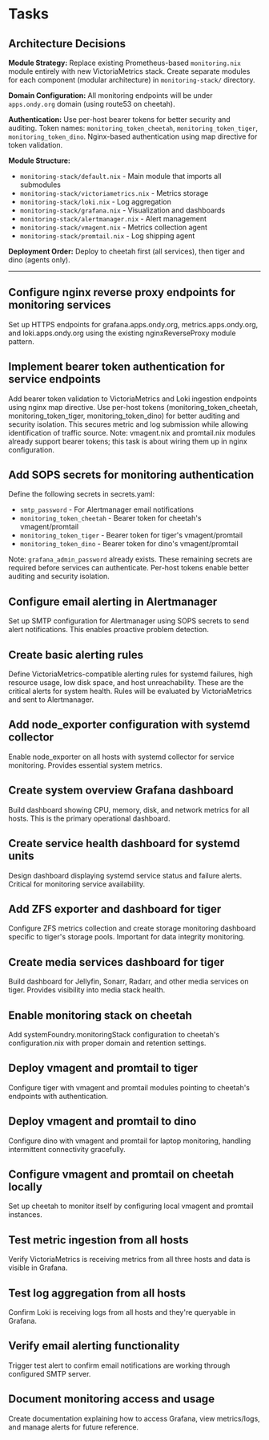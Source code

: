 # Tasks

## Architecture Decisions

**Module Strategy:** Replace existing Prometheus-based `monitoring.nix` module entirely with new VictoriaMetrics stack. Create separate modules for each component (modular architecture) in `monitoring-stack/` directory.

**Domain Configuration:** All monitoring endpoints will be under `apps.ondy.org` domain (using route53 on cheetah).

**Authentication:** Use per-host bearer tokens for better security and auditing. Token names: `monitoring_token_cheetah`, `monitoring_token_tiger`, `monitoring_token_dino`. Nginx-based authentication using map directive for token validation.

**Module Structure:**

- `monitoring-stack/default.nix` - Main module that imports all submodules
- `monitoring-stack/victoriametrics.nix` - Metrics storage
- `monitoring-stack/loki.nix` - Log aggregation
- `monitoring-stack/grafana.nix` - Visualization and dashboards
- `monitoring-stack/alertmanager.nix` - Alert management
- `monitoring-stack/vmagent.nix` - Metrics collection agent
- `monitoring-stack/promtail.nix` - Log shipping agent

**Deployment Order:** Deploy to cheetah first (all services), then tiger and dino (agents only).

---

## Configure nginx reverse proxy endpoints for monitoring services

Set up HTTPS endpoints for grafana.apps.ondy.org, metrics.apps.ondy.org, and loki.apps.ondy.org using the existing nginxReverseProxy module pattern.

## Implement bearer token authentication for service endpoints

Add bearer token validation to VictoriaMetrics and Loki ingestion endpoints using nginx map directive. Use per-host tokens (monitoring_token_cheetah, monitoring_token_tiger, monitoring_token_dino) for better auditing and security isolation. This secures metric and log submission while allowing identification of traffic source. Note: vmagent.nix and promtail.nix modules already support bearer tokens; this task is about wiring them up in nginx configuration.

## Add SOPS secrets for monitoring authentication

Define the following secrets in secrets.yaml:

- `smtp_password` - For Alertmanager email notifications
- `monitoring_token_cheetah` - Bearer token for cheetah's vmagent/promtail
- `monitoring_token_tiger` - Bearer token for tiger's vmagent/promtail
- `monitoring_token_dino` - Bearer token for dino's vmagent/promtail

Note: `grafana_admin_password` already exists. These remaining secrets are required before services can authenticate. Per-host tokens enable better auditing and security isolation.

## Configure email alerting in Alertmanager

Set up SMTP configuration for Alertmanager using SOPS secrets to send alert notifications. This enables proactive problem detection.

## Create basic alerting rules

Define VictoriaMetrics-compatible alerting rules for systemd failures, high resource usage, low disk space, and host unreachability. These are the critical alerts for system health. Rules will be evaluated by VictoriaMetrics and sent to Alertmanager.

## Add node_exporter configuration with systemd collector

Enable node_exporter on all hosts with systemd collector for service monitoring. Provides essential system metrics.

## Create system overview Grafana dashboard

Build dashboard showing CPU, memory, disk, and network metrics for all hosts. This is the primary operational dashboard.

## Create service health dashboard for systemd units

Design dashboard displaying systemd service status and failure alerts. Critical for monitoring service availability.

## Add ZFS exporter and dashboard for tiger

Configure ZFS metrics collection and create storage monitoring dashboard specific to tiger's storage pools. Important for data integrity monitoring.

## Create media services dashboard for tiger

Build dashboard for Jellyfin, Sonarr, Radarr, and other media services on tiger. Provides visibility into media stack health.

## Enable monitoring stack on cheetah

Add systemFoundry.monitoringStack configuration to cheetah's configuration.nix with proper domain and retention settings.

## Deploy vmagent and promtail to tiger

Configure tiger with vmagent and promtail modules pointing to cheetah's endpoints with authentication.

## Deploy vmagent and promtail to dino

Configure dino with vmagent and promtail for laptop monitoring, handling intermittent connectivity gracefully.

## Configure vmagent and promtail on cheetah locally

Set up cheetah to monitor itself by configuring local vmagent and promtail instances.

## Test metric ingestion from all hosts

Verify VictoriaMetrics is receiving metrics from all three hosts and data is visible in Grafana.

## Test log aggregation from all hosts

Confirm Loki is receiving logs from all hosts and they're queryable in Grafana.

## Verify email alerting functionality

Trigger test alert to confirm email notifications are working through configured SMTP server.

## Document monitoring access and usage

Create documentation explaining how to access Grafana, view metrics/logs, and manage alerts for future reference.
